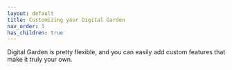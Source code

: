 ```yaml
---
layout: default
title: Customizing your Digital Garden
nav_order: 3
has_children: true
---
```


Digital Garden is pretty flexible, and you can easily add custom features that make it truly your own.
